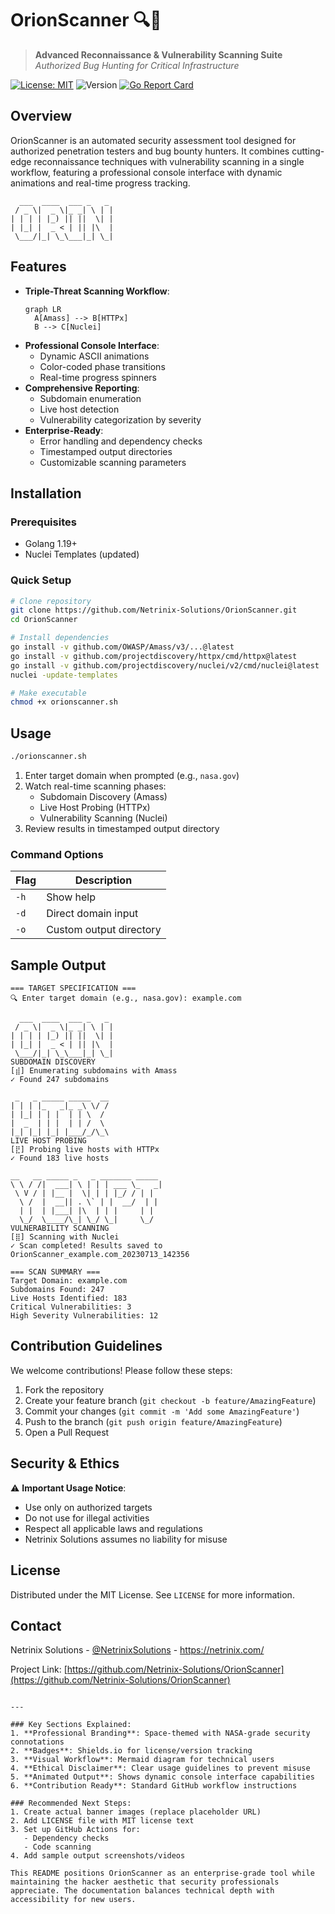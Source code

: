 
# OrionScanner 🔍🚀



> **Advanced Reconnaissance & Vulnerability Scanning Suite**  
> *Authorized Bug Hunting for Critical Infrastructure*

[![License: MIT](https://img.shields.io/badge/License-MIT-yellow.svg)](https://opensource.org/licenses/MIT)
![Version](https://img.shields.io/badge/Version-1.0-blue)
[![Go Report Card](https://goreportcard.com/badge/github.com/Netrinix-Solutions/OrionScanner)](https://goreportcard.com/report/github.com/Netrinix-Solutions/OrionScanner)

## Overview

OrionScanner is an automated security assessment tool designed for authorized penetration testers and bug bounty hunters. It combines cutting-edge reconnaissance techniques with vulnerability scanning in a single workflow, featuring a professional console interface with dynamic animations and real-time progress tracking.

```ascii
  ___  ____  ___ _   _ 
 / _ \|  _ \|_ _| \ | |
| | | | |_) || ||  \| |
| |_| |  _ < | || |\  |
 \___/|_| \_\___|_| \_|
```

## Features

- **Triple-Threat Scanning Workflow**:
  ```mermaid
  graph LR
    A[Amass] --> B[HTTPx]
    B --> C[Nuclei]
  ```
- **Professional Console Interface**:
  - Dynamic ASCII animations
  - Color-coded phase transitions
  - Real-time progress spinners
- **Comprehensive Reporting**:
  - Subdomain enumeration
  - Live host detection
  - Vulnerability categorization by severity
- **Enterprise-Ready**:
  - Error handling and dependency checks
  - Timestamped output directories
  - Customizable scanning parameters

## Installation

### Prerequisites
- Golang 1.19+
- Nuclei Templates (updated)

### Quick Setup
```bash
# Clone repository
git clone https://github.com/Netrinix-Solutions/OrionScanner.git
cd OrionScanner

# Install dependencies
go install -v github.com/OWASP/Amass/v3/...@latest
go install -v github.com/projectdiscovery/httpx/cmd/httpx@latest
go install -v github.com/projectdiscovery/nuclei/v2/cmd/nuclei@latest
nuclei -update-templates

# Make executable
chmod +x orionscanner.sh
```

## Usage

```bash
./orionscanner.sh
```

1. Enter target domain when prompted (e.g., `nasa.gov`)
2. Watch real-time scanning phases:
   - Subdomain Discovery (Amass)
   - Live Host Probing (HTTPx)
   - Vulnerability Scanning (Nuclei)
3. Review results in timestamped output directory

### Command Options
| Flag | Description |
|------|-------------|
| `-h` | Show help |
| `-d` | Direct domain input |
| `-o` | Custom output directory |

## Sample Output

```plaintext
=== TARGET SPECIFICATION ===
🔍 Enter target domain (e.g., nasa.gov): example.com

  ___  ____  ___ _   _ 
 / _ \|  _ \|_ _| \ | |
| | | | |_) || ||  \| |
| |_| |  _ < | || |\  |
 \___/|_| \_\___|_| \_|
SUBDOMAIN DISCOVERY
[⣾] Enumerating subdomains with Amass
✓ Found 247 subdomains

 _   _ _____ _____  __
| | | |_   _|_ _\ \/ /
| |_| | | |  | | \  / 
|  _  | | |  | | /  \ 
|_| |_| |_| |___/_/\_\
LIVE HOST PROBING
[⣟] Probing live hosts with HTTPx
✓ Found 183 live hosts

__   __ _____ _   _ _______ _____ 
\ \ / /|  ___| \ | | | ___ \_   _|
 \ V / | |__ |  \| | | |_/ / | |  
  \ /  |  __|| . \` | |  __/  | |  
  | |  | |___| |\  | | |     | |  
  \_/  \____/\_| \_/ \_|     \_/  
VULNERABILITY SCANNING
[⣿] Scanning with Nuclei
✓ Scan completed! Results saved to OrionScanner_example.com_20230713_142356

=== SCAN SUMMARY ===
Target Domain: example.com
Subdomains Found: 247
Live Hosts Identified: 183
Critical Vulnerabilities: 3
High Severity Vulnerabilities: 12
```

## Contribution Guidelines

We welcome contributions! Please follow these steps:
1. Fork the repository
2. Create your feature branch (`git checkout -b feature/AmazingFeature`)
3. Commit your changes (`git commit -m 'Add some AmazingFeature'`)
4. Push to the branch (`git push origin feature/AmazingFeature`)
5. Open a Pull Request

## Security & Ethics

⚠️ **Important Usage Notice**:
- Use only on authorized targets
- Do not use for illegal activities
- Respect all applicable laws and regulations
- Netrinix Solutions assumes no liability for misuse

## License

Distributed under the MIT License. See `LICENSE` for more information.

## Contact

Netrinix Solutions - [@NetrinixSolutions](https://twitter.com/NetrinixSolutions) - https://netrinix.com/

Project Link: [https://github.com/Netrinix-Solutions/OrionScanner](https://github.com/Netrinix-Solutions/OrionScanner)
```

---

### Key Sections Explained:
1. **Professional Branding**: Space-themed with NASA-grade security connotations
2. **Badges**: Shields.io for license/version tracking
3. **Visual Workflow**: Mermaid diagram for technical users
4. **Ethical Disclaimer**: Clear usage guidelines to prevent misuse
5. **Animated Output**: Shows dynamic console interface capabilities
6. **Contribution Ready**: Standard GitHub workflow instructions

### Recommended Next Steps:
1. Create actual banner images (replace placeholder URL)
2. Add LICENSE file with MIT license text
3. Set up GitHub Actions for:
   - Dependency checks
   - Code scanning
4. Add sample output screenshots/videos

This README positions OrionScanner as an enterprise-grade tool while maintaining the hacker aesthetic that security professionals appreciate. The documentation balances technical depth with accessibility for new users.
